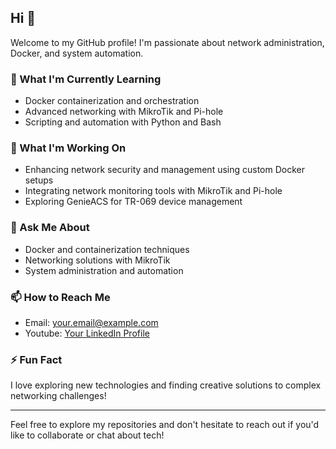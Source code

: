 ## Hi 👋

Welcome to my GitHub profile! I'm passionate about network administration, Docker, and system automation.

### 🌱 What I'm Currently Learning
- Docker containerization and orchestration
- Advanced networking with MikroTik and Pi-hole
- Scripting and automation with Python and Bash

### 🔭 What I'm Working On
- Enhancing network security and management using custom Docker setups
- Integrating network monitoring tools with MikroTik and Pi-hole
- Exploring GenieACS for TR-069 device management

### 💬 Ask Me About
- Docker and containerization techniques
- Networking solutions with MikroTik
- System administration and automation

### 📫 How to Reach Me
- Email: [your.email@example.com](admin@ombulo.net)
- Youtube: [Your LinkedIn Profile](https://www.youtube.com/@mostechnetwork)

### ⚡ Fun Fact
I love exploring new technologies and finding creative solutions to complex networking challenges!

---

Feel free to explore my repositories and don't hesitate to reach out if you'd like to collaborate or chat about tech!
